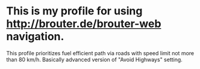 # This is my profile for using http://brouter.de/brouter-web navigation. 

This profile prioritizes fuel efficient path via roads with speed limit not more than 80 km/h. Basically advanced version of "Avoid Highways" setting. 
